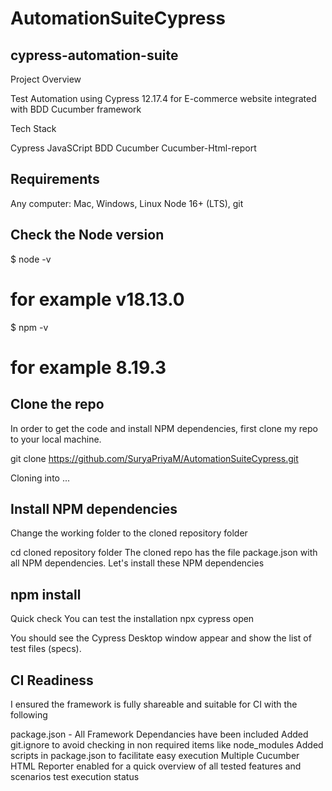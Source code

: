 # AutomationSuiteCypress

cypress-automation-suite
-------------------------------------------------------------------------------------------------------------
Project Overview 

Test Automation using Cypress 12.17.4 for E-commerce website integrated with BDD Cucumber framework

Tech Stack

Cypress JavaSCript BDD Cucumber Cucumber-Html-report

Requirements
-------------------------------------------------------------------------------------------------------------
Any computer: Mac, Windows, Linux
Node 16+ (LTS), 
git

Check the Node version
-------------------------------------------------------------------------------------------------------------
$ node -v
# for example v18.13.0
$ npm -v
# for example 8.19.3

Clone the repo
--------------------------------------------------------------------------------------------------------------
In order to get the code and install NPM dependencies, first clone my repo to your local machine.

git clone https://github.com/SuryaPriyaM/AutomationSuiteCypress.git

Cloning into ...

Install NPM dependencies
--------------------------------------------------------------------------------------------------------------

Change the working folder to the cloned repository folder

cd cloned repository folder
The cloned repo has the file package.json with all NPM dependencies. Let's install these NPM dependencies

npm install
------------------------------------------------------------------------------------------------------------------------

Quick check 
You can test the installation 
npx cypress open 

You should see the Cypress Desktop window appear and show the list of test files (specs).

CI Readiness
---------------------------------------------------------------------------------------------------------------------
I ensured the framework is fully shareable and suitable for CI with the following

package.json - All Framework Dependancies have been included
Added git.ignore to avoid checking in non required items like node_modules
Added scripts in package.json to facilitate easy execution
Multiple Cucumber HTML Reporter enabled for a quick overview of all tested features and scenarios test execution status
